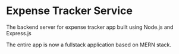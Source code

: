 # Expense Tracker Service

The backend server for expense tracker app built using Node.js and Express.js

The entire app is now a fullstack application based on MERN stack.
